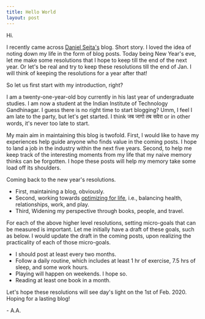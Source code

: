 ```yaml
---
title: Hello World
layout: post
---
```



Hi. 

I recently came across [Daniel Seita's](https://danieltakeshi.github.io/about.html) blog. Short story. I loved the idea of noting down my life in the form of blog posts. Today being New Year's eve, let me make some resolutions that I hope to keep till the end of the next year. Or let's be real and try to keep these resolutions till the end of Jan. I will think of keeping the resolutions for a year after that!

So let us first start with my introduction, right?

I am a twenty-one-year-old boy currently in his last year of undergraduate studies. I am now a student at the Indian Institute of Technology Gandhinagar. I guess there is no right time to start blogging? Umm, I feel I am late to the party, but let's get started. I think जब जागो तब सवेरा or in other words, it's never too late to start.

My main aim in maintaining this blog is twofold. First, I would like to have my experiences help guide anyone who finds value in the coming posts. I hope to land a job in the industry within the next five years. Second, to help me keep track of the interesting moments from my life that my naive memory thinks can be forgotten. I hope these posts will help my memory take some load off its shoulders.

Coming back to the new year's resolutions. 

- First, maintaining a blog, obviously. 
- Second, working towards [optimizing for life](https://nipunbatra.github.io/blog/2018/cs-phd-lessons.html), i.e., balancing health, relationships, work, and play.
- Third, Widening my perspective through books, people, and travel.

For each of the above higher level resolutions, setting micro-goals that can be measured is important. Let me initially have a draft of these goals, such as below. I would update the draft in the coming posts, upon realizing the practicality of each of those micro-goals. 

- I should post at least every two months.
- Follow a daily routine, which includes at least 1 hr of exercise, 7.5 hrs of sleep, and some work hours. 
- Playing will happen on weekends. I hope so.
- Reading at least one book in a month. 

Let's hope these resolutions will see day's light on the 1st of Feb. 2020. Hoping for a lasting blog!

\- A.A.